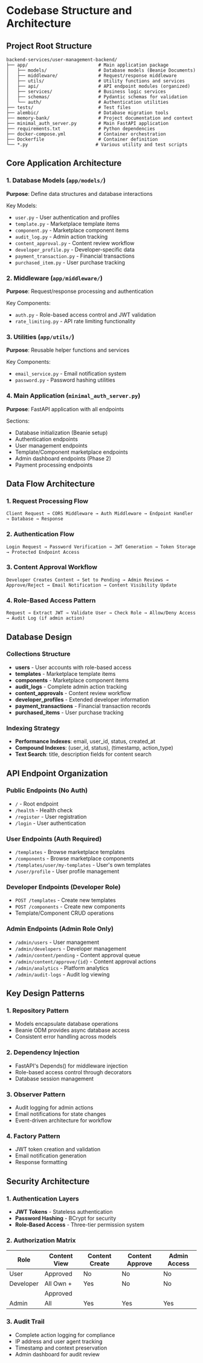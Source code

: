 # Codebase Structure and Architecture

## Project Root Structure
```
backend-services/user-management-backend/
├── app/                          # Main application package
│   ├── models/                   # Database models (Beanie Documents)
│   ├── middleware/               # Request/response middleware
│   ├── utils/                    # Utility functions and services
│   ├── api/                      # API endpoint modules (organized)
│   ├── services/                 # Business logic services
│   ├── schemas/                  # Pydantic schemas for validation
│   └── auth/                     # Authentication utilities
├── tests/                        # Test files
├── alembic/                      # Database migration tools
├── memory-bank/                  # Project documentation and context
├── minimal_auth_server.py        # Main FastAPI application
├── requirements.txt              # Python dependencies
├── docker-compose.yml            # Container orchestration
├── Dockerfile                    # Container definition
└── *.py                         # Various utility and test scripts
```

## Core Application Architecture

### 1. Database Models (`app/models/`)
**Purpose**: Define data structures and database interactions

Key Models:
- `user.py` - User authentication and profiles
- `template.py` - Marketplace template items
- `component.py` - Marketplace component items
- `audit_log.py` - Admin action tracking
- `content_approval.py` - Content review workflow
- `developer_profile.py` - Developer-specific data
- `payment_transaction.py` - Financial transactions
- `purchased_item.py` - User purchase tracking

### 2. Middleware (`app/middleware/`)
**Purpose**: Request/response processing and authentication

Key Components:
- `auth.py` - Role-based access control and JWT validation
- `rate_limiting.py` - API rate limiting functionality

### 3. Utilities (`app/utils/`)
**Purpose**: Reusable helper functions and services

Key Components:
- `email_service.py` - Email notification system
- `password.py` - Password hashing utilities

### 4. Main Application (`minimal_auth_server.py`)
**Purpose**: FastAPI application with all endpoints

Sections:
- Database initialization (Beanie setup)
- Authentication endpoints
- User management endpoints
- Template/Component marketplace endpoints
- Admin dashboard endpoints (Phase 2)
- Payment processing endpoints

## Data Flow Architecture

### 1. Request Processing Flow
```
Client Request → CORS Middleware → Auth Middleware → Endpoint Handler → Database → Response
```

### 2. Authentication Flow
```
Login Request → Password Verification → JWT Generation → Token Storage → Protected Endpoint Access
```

### 3. Content Approval Workflow
```
Developer Creates Content → Set to Pending → Admin Reviews → Approve/Reject → Email Notification → Content Visibility Update
```

### 4. Role-Based Access Pattern
```
Request → Extract JWT → Validate User → Check Role → Allow/Deny Access → Audit Log (if admin action)
```

## Database Design

### Collections Structure
- **users** - User accounts with role-based access
- **templates** - Marketplace template items
- **components** - Marketplace component items
- **audit_logs** - Complete admin action tracking
- **content_approvals** - Content review workflow
- **developer_profiles** - Extended developer information
- **payment_transactions** - Financial transaction records
- **purchased_items** - User purchase tracking

### Indexing Strategy
- **Performance Indexes**: email, user_id, status, created_at
- **Compound Indexes**: (user_id, status), (timestamp, action_type)
- **Text Search**: title, description fields for content search

## API Endpoint Organization

### Public Endpoints (No Auth)
- `/` - Root endpoint
- `/health` - Health check
- `/register` - User registration
- `/login` - User authentication

### User Endpoints (Auth Required)
- `/templates` - Browse marketplace templates
- `/components` - Browse marketplace components
- `/templates/user/my-templates` - User's own templates
- `/user/profile` - User profile management

### Developer Endpoints (Developer Role)
- `POST /templates` - Create new templates
- `POST /components` - Create new components
- Template/Component CRUD operations

### Admin Endpoints (Admin Role Only)
- `/admin/users` - User management
- `/admin/developers` - Developer management
- `/admin/content/pending` - Content approval queue
- `/admin/content/approve/{id}` - Content approval actions
- `/admin/analytics` - Platform analytics
- `/admin/audit-logs` - Audit log viewing

## Key Design Patterns

### 1. Repository Pattern
- Models encapsulate database operations
- Beanie ODM provides async database access
- Consistent error handling across models

### 2. Dependency Injection
- FastAPI's Depends() for middleware injection
- Role-based access control through decorators
- Database session management

### 3. Observer Pattern
- Audit logging for admin actions
- Email notifications for state changes
- Event-driven architecture for workflow

### 4. Factory Pattern
- JWT token creation and validation
- Email notification generation
- Response formatting

## Security Architecture

### 1. Authentication Layers
- **JWT Tokens** - Stateless authentication
- **Password Hashing** - BCrypt for security
- **Role-Based Access** - Three-tier permission system

### 2. Authorization Matrix
| Role      | Content View | Content Create | Content Approve | Admin Access |
|-----------|-------------|----------------|-----------------|--------------|
| User      | Approved    | No             | No              | No           |
| Developer | All Own +   | Yes            | No              | No           |
|           | Approved    |                |                 |              |
| Admin     | All         | Yes            | Yes             | Yes          |

### 3. Audit Trail
- Complete action logging for compliance
- IP address and user agent tracking
- Timestamp and context preservation
- Admin dashboard for audit review